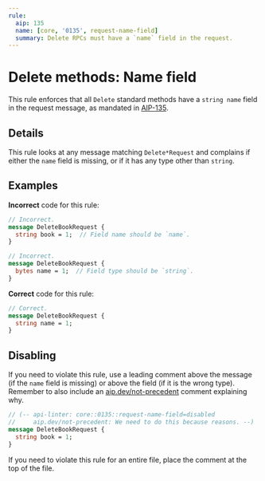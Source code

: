 ```yaml
---
rule:
  aip: 135
  name: [core, '0135', request-name-field]
  summary: Delete RPCs must have a `name` field in the request.
---
```


# Delete methods: Name field

This rule enforces that all `Delete` standard methods have a `string name`
field in the request message, as mandated in [AIP-135][].

## Details

This rule looks at any message matching `Delete*Request` and complains if
either the `name` field is missing, or if it has any type other than `string`.

## Examples

**Incorrect** code for this rule:

```proto
// Incorrect.
message DeleteBookRequest {
  string book = 1;  // Field name should be `name`.
}
```

```proto
// Incorrect.
message DeleteBookRequest {
  bytes name = 1;  // Field type should be `string`.
}
```

**Correct** code for this rule:

```proto
// Correct.
message DeleteBookRequest {
  string name = 1;
}
```

## Disabling

If you need to violate this rule, use a leading comment above the message (if
the `name` field is missing) or above the field (if it is the wrong type).
Remember to also include an [aip.dev/not-precedent][] comment explaining why.

```proto
// (-- api-linter: core::0135::request-name-field=disabled
//     aip.dev/not-precedent: We need to do this because reasons. --)
message DeleteBookRequest {
  string book = 1;
}
```

If you need to violate this rule for an entire file, place the comment at the
top of the file.

[aip-135]: https://aip.dev/135
[aip.dev/not-precedent]: https://aip.dev/not-precedent
